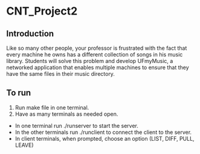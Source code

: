 # CNT_Project2
## Introduction
Like so many other people, your professor is frustrated with the fact that every machine he owns has a different collection of songs in his music library. Students will solve this problem and develop UFmyMusic, a networked application that enables multiple machines to ensure that they have the same files in their music directory.

## To run
1. Run make file in one terminal.
2. Have as many terminals as needed open.
- In one terminal run ./runserver to start the server.
- In the other terminals run ./runclient to connect the client to the server.
- In client terminals, when prompted, choose an option (LIST, DIFF, PULL, LEAVE)
